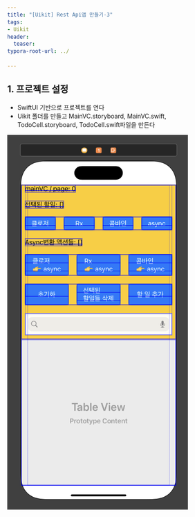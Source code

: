 ```yaml
---
title: "[Uikit] Rest Api앱 만들기-3"
tags: 
- Uikit
header: 
  teaser: 
typora-root-url: ../

---
```


## 1. 프로젝트 설정

- SwiftUI 기반으로 프로젝트를 연다
- Uikit 폴더를 만들고 MainVC.storyboard, MainVC.swift, TodoCell.storyboard, TodoCell.swift파일을 만든다

![1](/assets/img/2025-03-24-testttt/1.png)
